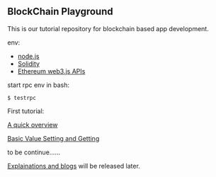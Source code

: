 BlockChain Playground
----------------------
This is our tutorial repository for blockchain based app development.


env:
* [node.js](https://nodejs.org/en/)
* [Solidity](http://solidity.readthedocs.io/en/develop/index.html)
* [Ethereum web3.js APIs](https://web3js.readthedocs.io/en/1.0/index.html)

start rpc env in bash:

`$ testrpc`

First tutorial:

[A quick overview](https://github.com/congxinUSC/Web3Study)

[Basic Value Setting and Getting](https://github.com/stormouse/blockchain-playground/tree/master/ETH_platform/plays/set_and_get)

to be continue......



[Explainations and blogs](https://github.com/stormouse/blockchain-playground) will be released later.

    
